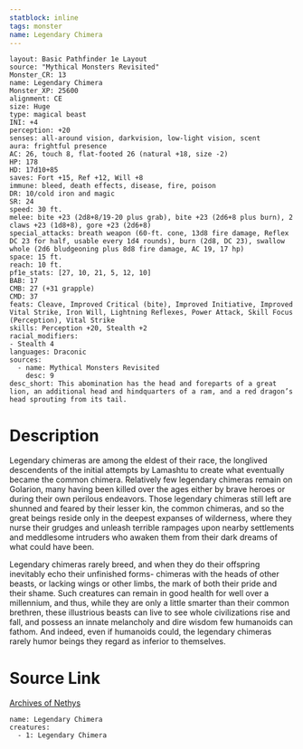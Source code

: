 ```yaml
---
statblock: inline
tags: monster
name: Legendary Chimera
---
```

```statblock
layout: Basic Pathfinder 1e Layout
source: "Mythical Monsters Revisited"
Monster_CR: 13
name: Legendary Chimera
Monster_XP: 25600
alignment: CE
size: Huge
type: magical beast
INI: +4
perception: +20
senses: all-around vision, darkvision, low-light vision, scent
aura: frightful presence
AC: 26, touch 8, flat-footed 26 (natural +18, size -2)
HP: 178
HD: 17d10+85
saves: Fort +15, Ref +12, Will +8
immune: bleed, death effects, disease, fire, poison
DR: 10/cold iron and magic
SR: 24
speed: 30 ft.
melee: bite +23 (2d8+8/19-20 plus grab), bite +23 (2d6+8 plus burn), 2 claws +23 (1d8+8), gore +23 (2d6+8)
special_attacks: breath weapon (60-ft. cone, 13d8 fire damage, Reflex DC 23 for half, usable every 1d4 rounds), burn (2d8, DC 23), swallow whole (2d6 bludgeoning plus 8d8 fire damage, AC 19, 17 hp)
space: 15 ft.
reach: 10 ft.
pf1e_stats: [27, 10, 21, 5, 12, 10]
BAB: 17
CMB: 27 (+31 grapple)
CMD: 37
feats: Cleave, Improved Critical (bite), Improved Initiative, Improved Vital Strike, Iron Will, Lightning Reflexes, Power Attack, Skill Focus (Perception), Vital Strike
skills: Perception +20, Stealth +2
racial_modifiers:
- Stealth 4
languages: Draconic
sources:
  - name: Mythical Monsters Revisited
    desc: 9
desc_short: This abomination has the head and foreparts of a great lion, an additional head and hindquarters of a ram, and a red dragon’s head sprouting from its tail.
```
# Description
Legendary chimeras are among the eldest of their race, the longlived descendents of the initial attempts by Lamashtu to create what eventually became the common chimera. Relatively few legendary chimeras remain on Golarion, many having been killed over the ages either by brave heroes or during their own perilous endeavors. Those legendary chimeras still left are shunned and feared by their lesser kin, the common chimeras, and so the great beings reside only in the deepest expanses of wilderness, where they nurse their grudges and unleash terrible rampages upon nearby settlements and meddlesome intruders who awaken them from their dark dreams of what could have been.

Legendary chimeras rarely breed, and when they do their offspring inevitably echo their unfinished forms- chimeras with the heads of other beasts, or lacking wings or other limbs, the mark of both their pride and their shame. Such creatures can remain in good health for well over a millennium, and thus, while they are only a little smarter than their common brethren, these illustrious beasts can live to see whole civilizations rise and fall, and possess an innate melancholy and dire wisdom few humanoids can fathom. And indeed, even if humanoids could, the legendary chimeras rarely humor beings they regard as inferior to themselves.
# Source Link
[Archives of Nethys](https://aonprd.com/MonsterDisplay.aspx?ItemName=Legendary%20Chimera)
```encounter-table
name: Legendary Chimera
creatures:
  - 1: Legendary Chimera
```
